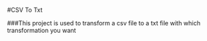 #CSV To Txt

###This project is used to transform a csv file to a txt file with which transformation you want